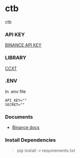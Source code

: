 # ctb

ctb

### API KEY

[BINANCE API KEY](https://testnet.binance.vision/key/generate)

### LIBRARY

[CCXT](https://www.npmjs.com/package/ccxt)

### .ENV

In .env file

```
API_KEY=""
SECRET=""
```

### Documents

- [Binance docs](https://binance-docs.github.io/apidocs/spot/en/)

### Install Dependencies

> pip install -r requirements.txt
